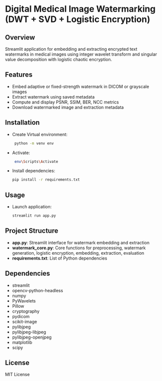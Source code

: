 # Digital Medical Image Watermarking (DWT + SVD + Logistic Encryption)

## Overview

Streamlit application for embedding and extracting encrypted text watermarks in medical images using integer wavelet transform and singular value decomposition with logistic chaotic encryption.

## Features

* Embed adaptive or fixed-strength watermark in DICOM or grayscale images
* Extract watermark using saved metadata
* Compute and display PSNR, SSIM, BER, NCC metrics
* Download watermarked image and extraction metadata

## Installation

* Create Virtual environment:
  
  ```bash
   python -m venv env
  ```
* Activate:
  ```bash
   env\Scripts\Activate
  ```
* Install dependencies:

  ```bash
  pip install -r requirements.txt
  ```

## Usage

* Launch application:

  ```bash
  streamlit run app.py
  ```

## Project Structure

* **app.py**: Streamlit interface for watermark embedding and extraction
* **watermark\_core.py**: Core functions for preprocessing, watermark generation, logistic encryption, embedding, extraction, evaluation
* **requirements.txt**: List of Python dependencies

## Dependencies

* streamlit
* opencv-python-headless
* numpy
* PyWavelets
* Pillow
* cryptography
* pydicom
* scikit-image
* pylibjpeg
* pylibjpeg-libjpeg
* pylibjpeg-openjpeg
* matplotlib
* scipy

## License

MIT License
